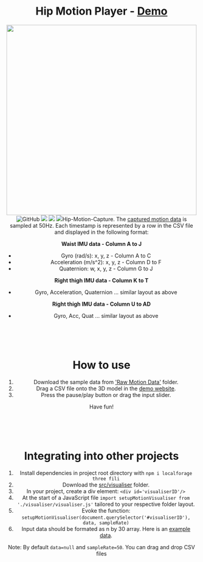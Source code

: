 <h1 align="center"> Hip Motion Player - <a href="https://menglinmaker-hip-motion-player.netlify.app/">Demo</a></h1>

<div align="center">
  <img width="500" src="https://user-images.githubusercontent.com/39476147/189935030-371cc4b4-a2a7-4ff3-9d71-7a1369c090a9.gif"
  href="https://menglinmaker-hip-motion-player.netlify.app/"/>
</div>

<div flex align="center">
  <img alt="GitHub" src="https://img.shields.io/github/license/menglinmaker/Hip-Motion-Player?style=flat-square">
  <img src="https://img.shields.io/github/languages/code-size/menglinmaker/Hip-Motion-Player?style=flat-square">
  <img src="https://img.shields.io/website?down_color=red&down_message=offline&up_color=success&up_message=online&url=https://menglinmaker-hip-motion-player.netlify.app/&style=flat-square">
  <img src="https://img.shields.io/tokei/lines/github/menglinmaker/Hip-Motion-Player>
</div>

Playing motion capture data from [Hip-Motion-Capture](https://github.com/MengLinMaker/Hip-Motion-Capture). The [captured motion data](https://github.com/MengLinMaker/Hip-Motion-Player/tree/main/Motion%20Data) is sampled at 50Hz. Each timestamp is represented by a row in the CSV file and displayed in the following format:

**Waist IMU data - Column A to J**
* Gyro (rad/s): x, y, z - Column A to C
* Acceleration (m/s^2): x, y, z - Column D to F
* Quaternion: w, x, y, z - Column G to J

**Right thigh IMU data - Column K to T**
* Gyro, Acceleration, Quaternion ... similar layout as above

**Right thigh IMU data - Column U to AD**
* Gyro, Acc, Quat ... similar layout as above



<div>&nbsp</div><div>&nbsp</div><div>&nbsp</div>

# How to use
1. Download the sample data from ['Raw Motion Data'](https://github.com/MengLinMaker/Hip-Motion-Player/tree/main/Raw%20Motion%20Data) folder.
2. Drag a CSV file onto the 3D model in the [demo website](https://menglinmaker-hip-motion-player.netlify.app/).
3. Press the pause/play button or drag the input slider.

Have fun!

<div>&nbsp</div><div>&nbsp</div><div>&nbsp</div>

# Integrating into other projects
1. Install dependencies in project root directory with `npm i localforage three fili`
2. Download the [src/visualiser](https://github.com/MengLinMaker/Hip-Motion-Player/tree/main/src/visualiser) folder.
3. In your project, create a div element: `<div id='visualiserID'/>`
4. At the start of a JavaScript file `import setupMotionVisualiser from './visualiser/visualiser.js'` tailored to your respective folder layout.
5. Evoke the function: `setupMotionVisualiser(document.querySelector('#visualiserID'), data, sampleRate)`
6. Input data should be formated as n by 30 array. Here is an [example data](https://github.com/MengLinMaker/Hip-Motion-Player/blob/main/src/sampleData.js).

Note: By default `data=null` and `sampleRate=50`. You can drag and drop CSV files
